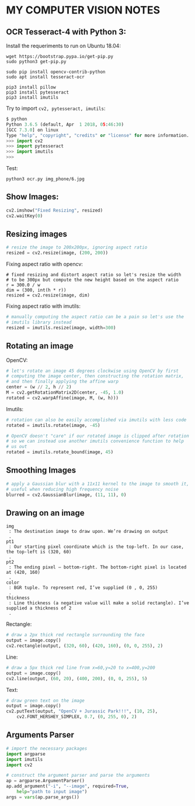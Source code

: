 # MY COMPUTER VISION NOTES

## OCR Tesseract-4 with Python 3:

Install the requeriments to run on Ubuntu 18.04:
```
wget https://bootstrap.pypa.io/get-pip.py
sudo python3 get-pip.py

sudo pip install opencv-contrib-python
sudo apt install tesseract-ocr

pip3 install pillow
pip3 install pytesseract
pip3 install imutils
```

Try to import `cv2, pytesseract, imutils`:
```python
$ python
Python 3.6.5 (default, Apr  1 2018, 05:46:30) 
[GCC 7.3.0] on linux
Type "help", "copyright", "credits" or "license" for more information.
>>> import cv2
>>> import pytesseract
>>> import imutils
>>>
```

Test:
```
python3 ocr.py img_phone/6.jpg
```

## Show Images:
```python
cv2.imshow("Fixed Resizing", resized)
cv2.waitKey(0)
```

## Resizing images
```python
# resize the image to 200x200px, ignoring aspect ratio
resized = cv2.resize(image, (200, 200))
```

Fixing aspect ratio with opencv:
```
# fixed resizing and distort aspect ratio so let's resize the width
# to be 300px but compute the new height based on the aspect ratio
r = 300.0 / w
dim = (300, int(h * r))
resized = cv2.resize(image, dim)
```

Fixing aspect ratio with imutils:
```python
# manually computing the aspect ratio can be a pain so let's use the
# imutils library instead
resized = imutils.resize(image, width=300)
```

## Rotating an image

OpenCV:
```python
# let's rotate an image 45 degrees clockwise using OpenCV by first
# computing the image center, then constructing the rotation matrix,
# and then finally applying the affine warp
center = (w // 2, h // 2)
M = cv2.getRotationMatrix2D(center, -45, 1.0)
rotated = cv2.warpAffine(image, M, (w, h)))
```

Imutils:
```python
# rotation can also be easily accomplished via imutils with less code
rotated = imutils.rotate(image, -45)

# OpenCV doesn't "care" if our rotated image is clipped after rotation
# so we can instead use another imutils convenience function to help
# us out
rotated = imutils.rotate_bound(image, 45)
```

## Smoothing Images
```python
# apply a Gaussian blur with a 11x11 kernel to the image to smooth it,
# useful when reducing high frequency noise
blurred = cv2.GaussianBlur(image, (11, 11), 0)
```

## Drawing on an image

    img
     : The destination image to draw upon. We’re drawing on output
     .
    pt1
     : Our starting pixel coordinate which is the top-left. In our case, the top-left is (320, 60)
     .
    pt2
     : The ending pixel — bottom-right. The bottom-right pixel is located at (420, 160)
     .
    color
     : BGR tuple. To represent red, I’ve supplied (0 , 0, 255)
     .
    thickness
     : Line thickness (a negative value will make a solid rectangle). I’ve supplied a thickness of 2
     .

Rectangle:
```python
# draw a 2px thick red rectangle surrounding the face
output = image.copy()
cv2.rectangle(output, (320, 60), (420, 160), (0, 0, 255), 2)
```

Line:
```python
# draw a 5px thick red line from x=60,y=20 to x=400,y=200
output = image.copy()
cv2.line(output, (60, 20), (400, 200), (0, 0, 255), 5)
```

Text:
```python
# draw green text on the image
output = image.copy()
cv2.putText(output, "OpenCV + Jurassic Park!!!", (10, 25), 
	cv2.FONT_HERSHEY_SIMPLEX, 0.7, (0, 255, 0), 2)
```

## Arguments Parser

```python
# import the necessary packages
import argparse
import imutils
import cv2

# construct the argument parser and parse the arguments
ap = argparse.ArgumentParser()
ap.add_argument("-i", "--image", required=True,
	help="path to input image")
args = vars(ap.parse_args())
```
